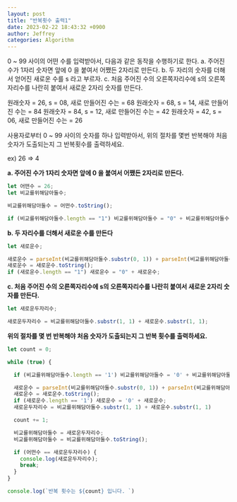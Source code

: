 ```yaml
---
layout: post
title: "반복횟수 출력1"
date: 2023-02-22 18:43:32 +0900
author: Jeffrey
categories: Algorithm
---
```


0 ~ 99 사이의 어떤 수를 입력받아서, 다음과 같은 동작을 수행하기로 한다.
a. 주어진 수가 1자리 숫자면 앞에 0 을 붙여서 어쨌든 2자리로 만든다.
b. 두 자리의 숫자를 더해서 얻어진 새로운 수를 s 라고 부르자.
c. 처음 주어진 수의 오른쪽자리수에 s의 오른쪽자리수를 나란히 붙여서 새로운 2자리 숫자를 만든다.

원래숫자 = 26, s = 08, 새로 만들어진 수는 = 68
원래숫자 = 68, s = 14, 새로 만들어진 수는 = 84
원래숫자 = 84, s = 12, 새로 만들어진 수는 = 42
원래숫자 = 42, s = 06, 새로 만들어진 수는 = 26

사용자로부터 0 ~ 99 사이의 숫자를 하나 입력받아서, 위의 절차를 몇번 반복해야 처음 숫자가 도출되는지 그 반복횟수를 출력하세요.

ex) 26 => 4

**a. 주어진 수가 1자리 숫자면 앞에 0 을 붙여서 어쨌든 2자리로 만든다.**

```jsx
let 어떤수 = 26;
let 비교를위해담아둘수;

비교를위해담아둘수 = 어떤수.toString();

if (비교를위해담아둘수.length == "1") 비교를위해담아둘수 = "0" + 비교를위해담아둘수;
```

**b. 두 자리수를 더해서 새로운 수를 만든다**

```jsx
let 새로운수;

새로운수 = parseInt(비교를위해담아둘수.substr(0, 1)) + parseInt(비교를위해담아둘수.substr(1, 1));
새로운수 = 새로운수.toString();
if (새로운수.length == "1") 새로운수 = "0" + 새로운수;
```

**c. 처음 주어진 수의 오른쪽자리수에 s의 오른쪽자리수를 나란히 붙여서 새로운 2자리 숫자를 만든다.**

```jsx
let 새로운두자리수;

새로운두자리수 = 비교를위해담아둘수.substr(1, 1) + 새로운수.substr(1, 1);
```

**위의 절차를 몇 번 반복해야 처음 숫자가 도출되는지 그 반복 횟수를 출력하세요.**

```jsx
let count = 0;

while (true) {

  if (비교를위해담아둘수.length == '1') 비교를위해담아둘수 = '0' + 비교를위해담아둘수;

  새로운수 = parseInt(비교를위해담아둘수.substr(0, 1)) + parseInt(비교를위해담아둘수.substr(1, 1));
  새로운수 = 새로운수.toString();
  if (새로운수.length == '1') 새로운수 = '0' + 새로운수;
  새로운두자리수 = 비교를위해담아둘수.substr(1, 1) + 새로운수.substr(1, 1)

  count += 1;

  비교를위해담아둘수 = 새로운두자리수;
  비교를위해담아둘수 = 비교를위해담아둘수.toString();

  if (어떤수 == 새로운두자리수) {
    console.log(새로운두자리수);
    break;
  }
}

console.log(`반복 횟수는 ${count} 입니다. `)
```